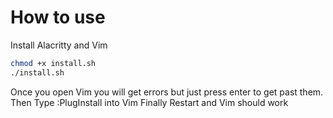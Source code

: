 # How to use
Install Alacritty and Vim
```sh
chmod +x install.sh
./install.sh
```
Once you open Vim you will get errors but just press enter to get past them.
Then Type :PlugInstall into Vim
Finally Restart and Vim should work
